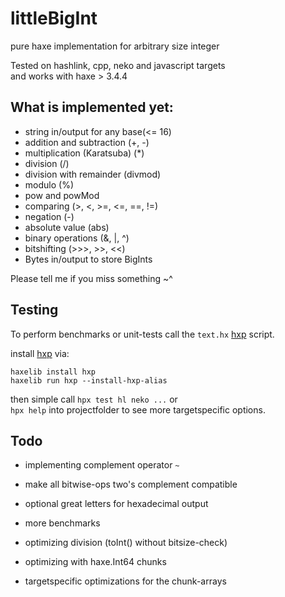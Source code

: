 # littleBigInt
pure haxe implementation for arbitrary size integer

Tested on hashlink, cpp, neko and javascript targets  
and works with haxe > 3.4.4  

## What is implemented yet:

- string in/output for any base(<= 16)
- addition and subtraction (+, -)
- multiplication (Karatsuba) (*)
- division (/)
- division with remainder (divmod)
- modulo (%)
- pow and powMod
- comparing (>, <, >=, <=, ==, !=)
- negation (-)
- absolute value (abs)
- binary operations (&, |, ^)
- bitshifting (>>>, >>, <<)
- Bytes in/output to store BigInts


Please tell me if you miss something ~^ 
  
  
## Testing

To perform benchmarks or unit-tests call the `text.hx` [hxp](https://lib.haxe.org/p/hxp) script. 
  
install [hxp](https://lib.haxe.org/p/hxp) via:
```
haxelib install hxp
haxelib run hxp --install-hxp-alias
```

then simple call `hpx test hl neko ...` or  
`hpx help` into projectfolder to see more targetspecific options.


## Todo

- implementing complement operator `~`
- make all bitwise-ops two's complement compatible
- optional great letters for hexadecimal output

- more benchmarks
- optimizing division (toInt() without bitsize-check)
- optimizing with haxe.Int64 chunks
- targetspecific optimizations for the chunk-arrays